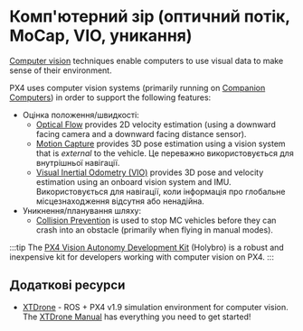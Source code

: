 # Комп'ютерний зір (оптичний потік, MoCap, VIO, уникання)

[Computer vision](https://en.wikipedia.org/wiki/Computer_vision) techniques enable computers to use visual data to make sense of their environment.

PX4 uses computer vision systems (primarily running on [Companion Computers](../companion_computer/index.md)) in order to support the following features:

- Оцінка положення/швидкості:
  - [Optical Flow](../sensor/optical_flow.md) provides 2D velocity estimation (using a downward facing camera and a downward facing distance sensor).
  - [Motion Capture](../computer_vision/motion_capture.md) provides 3D pose estimation using a vision system that is _external_ to the vehicle.
    Це переважно використовується для внутрішньої навігації.
  - [Visual Inertial Odometry (VIO)](../computer_vision/visual_inertial_odometry.md) provides 3D pose and velocity estimation using an onboard vision system and IMU.
    Використовується для навігації, коли інформація про глобальне місцезнаходження відсутня або ненадійна.
- Уникнення/планування шляху:
  - [Collision Prevention](../computer_vision/collision_prevention.md) is used to stop MC vehicles before they can crash into an obstacle (primarily when flying in manual modes).

:::tip
The [PX4 Vision Autonomy Development Kit](../complete_vehicles_mc/px4_vision_kit.md) (Holybro) is a robust and inexpensive kit for developers working with computer vision on PX4.
:::

## Додаткові ресурси

- [XTDrone](https://github.com/robin-shaun/XTDrone/blob/master/README.en.md) - ROS + PX4 v1.9 simulation environment for computer vision.
  The [XTDrone Manual](https://www.yuque.com/xtdrone/manual_en) has everything you need to get started!
